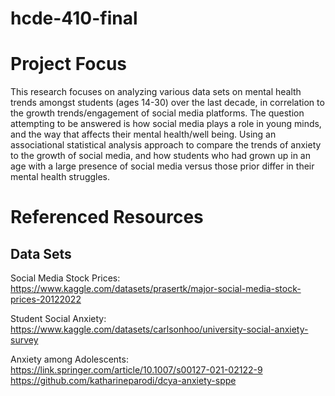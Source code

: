 # hcde-410-final

# Project Focus
This research focuses on analyzing various data sets on mental health trends amongst students (ages 14-30) over the last decade, in correlation to the growth trends/engagement of social media platforms. The question attempting to be answered is how social media plays a role in young minds, and the way that affects their mental health/well being. Using an associational statistical analysis approach to compare the trends of anxiety to the growth of social media, and how students who had grown up in an age with a large presence of social media versus those prior differ in their mental health struggles. 

# Referenced Resources
## Data Sets

Social Media Stock Prices:
https://www.kaggle.com/datasets/prasertk/major-social-media-stock-prices-20122022

Student Social Anxiety:
https://www.kaggle.com/datasets/carlsonhoo/university-social-anxiety-survey

Anxiety among Adolescents: 
https://link.springer.com/article/10.1007/s00127-021-02122-9
https://github.com/katharineparodi/dcya-anxiety-sppe